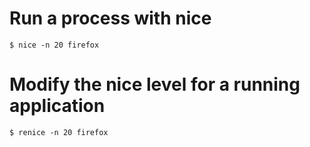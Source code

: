 # Run a process with nice
```shell
$ nice -n 20 firefox
```

# Modify the nice level for a running application
```shell
$ renice -n 20 firefox
```
